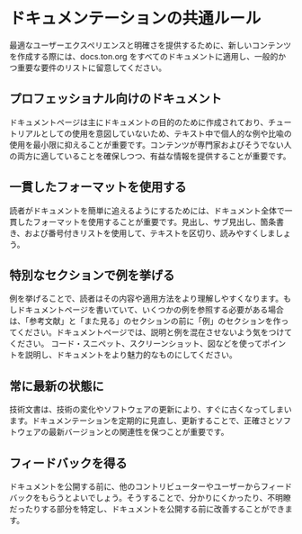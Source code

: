 # ドキュメンテーションの共通ルール

最適なユーザーエクスペリエンスと明確さを提供するために、新しいコンテンツを作成する際には、docs.ton.org をすべてのドキュメントに適用し、一般的かつ重要な要件のリストに留意してください。

## プロフェッショナル向けのドキュメント

ドキュメントページは主にドキュメントの目的のために作成されており、チュートリアルとしての使用を意図していないため、テキスト中で個人的な例や比喩の使用を最小限に抑えることが重要です。コンテンツが専門家およびそうでない人の両方に適していることを確保しつつ、有益な情報を提供することが重要です。

## 一貫したフォーマットを使用する

読者がドキュメントを簡単に追えるようにするためには、ドキュメント全体で一貫したフォーマットを使用することが重要です。見出し、サブ見出し、箇条書き、および番号付きリストを使用して、テキストを区切り、読みやすくしましょう。

## 特別なセクションで例を挙げる

例を挙げることで、読者はその内容や適用方法をより理解しやすくなります。もしドキュメントページを書いていて、いくつかの例を参照する必要がある場合は、「参考文献」と「また見る」のセクションの前に「例」のセクションを作ってください。ドキュメントページでは、説明と例を混在させないよう気をつけてください。
コード・スニペット、スクリーンショット、図などを使ってポイントを説明し、ドキュメントをより魅力的なものにしてください。

## 常に最新の状態に

技術文書は、技術の変化やソフトウェアの更新により、すぐに古くなってしまいます。ドキュメンテーションを定期的に見直し、更新することで、正確さとソフトウェアの最新バージョンとの関連性を保つことが重要です。

## フィードバックを得る

ドキュメントを公開する前に、他のコントリビューターやユーザーからフィードバックをもらうとよいでしょう。そうすることで、分かりにくかったり、不明瞭だったりする部分を特定し、ドキュメントを公開する前に改善することができます。
